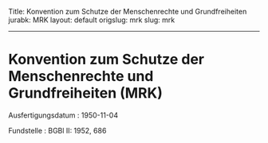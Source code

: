 Title: Konvention zum Schutze der Menschenrechte und Grundfreiheiten
jurabk: MRK
layout: default
origslug: mrk
slug: mrk

---

# Konvention zum Schutze der Menschenrechte und Grundfreiheiten (MRK)

Ausfertigungsdatum
:   1950-11-04

Fundstelle
:   BGBl II: 1952, 686


